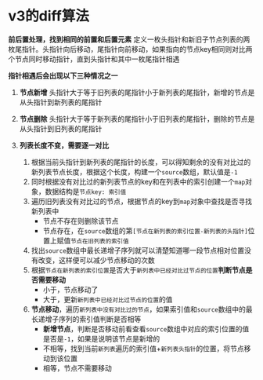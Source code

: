 # v3的diff算法

**前后置处理，找到相同的前置和后置元素**
定义一枚头指针和新旧子节点列表的两枚尾指针。头指针向后移动，尾指针向前移动，如果指向的节点key相同则对比两个节点同时移动指针，直到头指针和其中一枚尾指针相遇

**指针相遇后会出现以下三种情况之一**

1. **节点新增** 头指针大于等于旧列表的尾指针小于新列表的尾指针，新增的节点是从头指针到新列表的尾指针

2. **节点删除** 头指针大于等于新列表的尾指针小于旧列表的尾指针，删除的节点是从头指针到旧列表的尾指针

3. **列表长度不变，需要逐一对比** 
    1. 根据当前头指针到新列表的尾指针的长度，可以得知剩余的没有对比过的新列表节点长度，根据这个长度，构建一个`source`数组，默认值是`-1`
    2. 同时根据没有对比过的新列表节点的key和在列表中的索引创建一个`map`对象，数据结构是`节点key: 索引值`
    3. 遍历旧列表没有对比过的节点，根据节点的key到`map`对象中查找是否寻找新列表中
        - 节点不存在则删除该节点
        - 节点存在，在`source`数组的第`[节点在新列表的索引位置-新列表的头指针]`位置上赋值`节点在旧列表的索引值`
    4. 找出`source`数组中最长递增子序列就可以清楚知道哪一段节点相对位置没有改变，这样便可以减少节点移动的次数
    5. 根据`节点在新列表的索引位置`是否大于`新列表中已经对比过节点的位置`**判断节点是否需要移动**
        - 小于，节点移动了
        - 大于，更新`新列表中已经对比过节点的位置`的值
    6. **节点移动**，遍历`新列表中没有对比过的节点`，如果索引值和`source`数组中的最长递增子序列的索引值判断是否相等
        - **新增节点**，判断是否移动前看查看`source`数组中对应的索引位置的值是否是`-1`，如果是说明该节点是新增的
        - 不相等，找到当前`新列表`遍历的索引值+`新列表头指针`的位置，将节点移动到该位置
        - 相等，节点不需要移动
